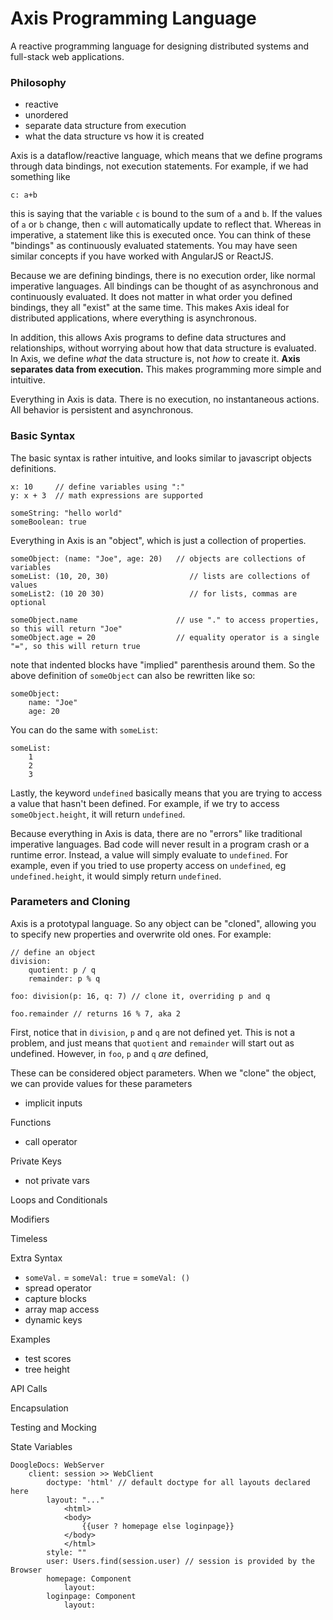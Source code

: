 Axis Programming Language
==========================

A reactive programming language for designing distributed systems and full-stack web applications.

### Philosophy

* reactive
* unordered
* separate data structure from execution
* what the data structure vs how it is created

Axis is a dataflow/reactive language, which means that we define programs through data bindings, not execution statements. For example, if we had something like

	c: a+b

this is saying that the variable `c` is bound to the sum of `a` and `b`. If the values of `a` or `b` change, then `c` will automatically update to reflect that. Whereas in imperative, a statement like this is executed once. You can think of these "bindings" as continuously evaluated statements. You may have seen similar concepts if you have worked with AngularJS or ReactJS.

Because we are defining bindings, there is no execution order, like normal imperative languages. All bindings can be thought of as asynchronous and continuously evaluated. It does not matter in what order you defined bindings, they all "exist" at the same time. This makes Axis ideal for distributed applications, where everything is asynchronous.

In addition, this allows Axis programs to define data structures and relationships, without worrying about how that data structure is evaluated. In Axis, we define _what_ the data structure is, not _how_ to create it. **Axis separates data from execution.** This makes programming more simple and intuitive.

Everything in Axis is data. There is no execution, no instantaneous actions. All behavior is persistent and asynchronous.

### Basic Syntax

The basic syntax is rather intuitive, and looks similar to javascript objects definitions.

	x: 10     // define variables using ":"
	y: x + 3  // math expressions are supported

	someString: "hello world"
	someBoolean: true

Everything in Axis is an "object", which is just a collection of properties.

	someObject: (name: "Joe", age: 20)   // objects are collections of variables
	someList: (10, 20, 30)                  // lists are collections of values
	someList2: (10 20 30)                   // for lists, commas are optional

	someObject.name                      // use "." to access properties, so this will return "Joe"
	someObject.age = 20                  // equality operator is a single "=", so this will return true

note that indented blocks have "implied" parenthesis around them. So the above definition of `someObject` can also be rewritten like so:

	someObject:
		name: "Joe"
		age: 20

You can do the same with `someList`:

	someList:
		1
		2
		3

Lastly, the keyword `undefined` basically means that you are trying to access a value that hasn't been defined. For example, if we try to access `someObject.height`, it will return `undefined`.

Because everything in Axis is data, there are no "errors" like traditional imperative languages. Bad code will never result in a program crash or a runtime error. Instead, a value will simply evaluate to `undefined`. For example, even if you tried to use property access on `undefined`, eg `undefined.height`, it would simply return `undefined`.

### Parameters and Cloning

Axis is a prototypal language. So any object can be "cloned", allowing you to specify new properties and overwrite old ones. For example:

	// define an object
	division:
		quotient: p / q
		remainder: p % q

	foo: division(p: 16, q: 7) // clone it, overriding p and q

	foo.remainder // returns 16 % 7, aka 2

First, notice that in `division`, `p` and `q` are not defined yet. This is not a problem, and just means that `quotient` and `remainder` will start out as undefined. However, in `foo`, `p` and `q` _are_ defined, 

 These can be considered object parameters. When we "clone" the object, we can provide values for these parameters

* implicit inputs

Functions

* call operator

Private Keys

* not private vars

Loops and Conditionals

Modifiers


Timeless

Extra Syntax

* `someVal.` = `someVal: true` = `someVal: ()`
* spread operator
* capture blocks
* array map access
* dynamic keys

Examples

* test scores
* tree height

API Calls

Encapsulation

Testing and Mocking

State Variables




	DoogleDocs: WebServer
		client: session >> WebClient
			doctype: 'html' // default doctype for all layouts declared here
			layout: "..."
				<html>
				<body>
					{{user ? homepage else loginpage}}
				</body>
				</html>
			style: ""
			user: Users.find(session.user) // session is provided by the Browser
			homepage: Component
				layout:
			loginpage: Component
				layout:
